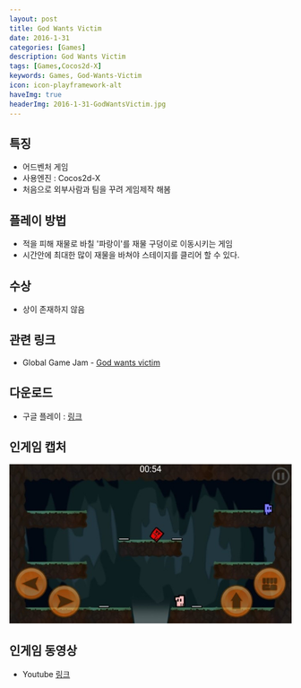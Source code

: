 ```yaml
---
layout: post
title: God Wants Victim
date: 2016-1-31
categories: [Games]
description: God Wants Victim
tags: [Games,Cocos2d-X]
keywords: Games, God-Wants-Victim
icon: icon-playframework-alt
haveImg: true
headerImg: 2016-1-31-GodWantsVictim.jpg
---
```


## 특징
- 어드벤처 게임
- 사용엔진 : Cocos2d-X
- 처음으로 외부사람과 팀을 꾸려 게임제작 해봄

## 플레이 방법
- 적을 피해 재물로 바칠 '파랑이'를 재물 구덩이로 이동시키는 게임
- 시간안에 최대한 많이 재물을 바쳐야 스테이지를 클리어 할 수 있다.

## 수상
- 상이 존재하지 않음

## 관련 링크
 - Global Game Jam - [God wants victim](http://globalgamejam.org/2016/games/god-wants-victim)

## 다운로드
- 구글 플레이 : [링크](https://www.dropbox.com/s/ktubgeq51kc46or/ritual.apk?dl=0)

## 인게임 캡처
![1](/assets/img/2016-1-31-GodWantsVictim/1.png)


## 인게임 동영상
- Youtube [링크](https://www.youtube.com/watch?v=cMISaHRgnho)
